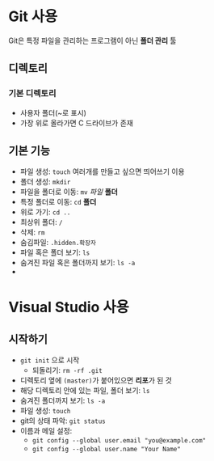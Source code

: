 # Git 사용

Git은 특정 파일을 관리하는 프로그램이 아닌 **폴더 관리** 툴

## 디렉토리

### 기본 디렉토리

- 사용자 폴더(~로 표시)
- 가장 위로 올라가면 C 드라이브가 존재

## 기본 기능

- 파일 생성: `touch` 여러개를 만들고 싶으면 띄어쓰기 이용
- 폴더 생성: `mkdir`
- 파일을 폴더로 이동: `mv` *파일* **폴더**
- 특정 폴더로 이동: `cd` **폴더**
- 위로 가기: `cd ..`
- 최상위 폴더: `/`
- 삭제: `rm`
- 숨김파일: `.hidden.확장자`
- 파일 혹은 폴더 보기: `ls`
- 숨겨진 파일 혹은 폴더까지 보기: `ls -a`
- 



# Visual Studio 사용

## 시작하기

- `git init` 으로 시작
  - 되돌리기: `rm -rf .git`
- 디렉토리 옆에 `(master)`가 붙어있으면 **리포**가 된 것
- 해당 디렉토리 안에 있는 파일, 폴더 보기: `ls` 
- 숨겨진 폴더까지 보기: `ls -a`
- 파일 생성: `touch`
- git의 상태 파악: `git status`
- 이름과 메일 설정:  
  - `git config --global user.email "you@example.com"`
  - `git config --global user.name "Your Name"`















## 